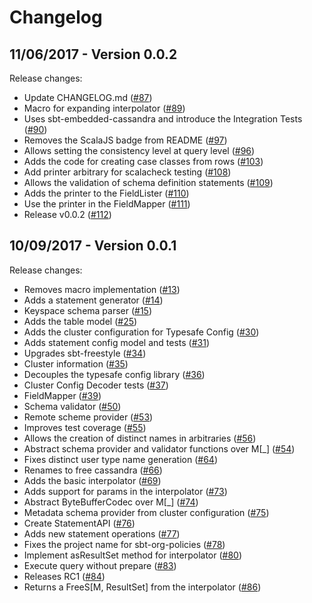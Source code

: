# Changelog

## 11/06/2017 - Version 0.0.2

Release changes:

* Update CHANGELOG.md ([#87](https://github.com/frees-io/freestyle-cassandra/pull/87))
* Macro for expanding interpolator ([#89](https://github.com/frees-io/freestyle-cassandra/pull/89))
* Uses sbt-embedded-cassandra and introduce the Integration Tests ([#90](https://github.com/frees-io/freestyle-cassandra/pull/90))
* Removes the ScalaJS badge from README ([#97](https://github.com/frees-io/freestyle-cassandra/pull/97))
* Allows setting the consistency level at query level ([#96](https://github.com/frees-io/freestyle-cassandra/pull/96))
* Adds the code for creating case classes from rows ([#103](https://github.com/frees-io/freestyle-cassandra/pull/103))
* Add printer arbitrary for scalacheck testing ([#108](https://github.com/frees-io/freestyle-cassandra/pull/108))
* Allows the validation of schema definition statements ([#109](https://github.com/frees-io/freestyle-cassandra/pull/109))
* Adds the printer to the FieldLister ([#110](https://github.com/frees-io/freestyle-cassandra/pull/110))
* Use the printer in the FieldMapper ([#111](https://github.com/frees-io/freestyle-cassandra/pull/111))
* Release v0.0.2 ([#112](https://github.com/frees-io/freestyle-cassandra/pull/112))


## 10/09/2017 - Version 0.0.1

Release changes:

* Removes macro implementation ([#13](https://github.com/frees-io/freestyle-cassandra/pull/13))
* Adds a statement generator ([#14](https://github.com/frees-io/freestyle-cassandra/pull/14))
* Keyspace schema parser ([#15](https://github.com/frees-io/freestyle-cassandra/pull/15))
* Adds the table model ([#25](https://github.com/frees-io/freestyle-cassandra/pull/25))
* Adds the cluster configuration for Typesafe Config ([#30](https://github.com/frees-io/freestyle-cassandra/pull/30))
* Adds statement config model and tests ([#31](https://github.com/frees-io/freestyle-cassandra/pull/31))
* Upgrades sbt-freestyle ([#34](https://github.com/frees-io/freestyle-cassandra/pull/34))
* Cluster information ([#35](https://github.com/frees-io/freestyle-cassandra/pull/35))
* Decouples the typesafe config library ([#36](https://github.com/frees-io/freestyle-cassandra/pull/36))
* Cluster Config Decoder tests ([#37](https://github.com/frees-io/freestyle-cassandra/pull/37))
* FieldMapper ([#39](https://github.com/frees-io/freestyle-cassandra/pull/39))
* Schema validator ([#50](https://github.com/frees-io/freestyle-cassandra/pull/50))
* Remote scheme provider ([#53](https://github.com/frees-io/freestyle-cassandra/pull/53))
* Improves test coverage ([#55](https://github.com/frees-io/freestyle-cassandra/pull/55))
* Allows the creation of distinct names in arbitraries ([#56](https://github.com/frees-io/freestyle-cassandra/pull/56))
* Abstract schema provider and validator functions over M[_] ([#54](https://github.com/frees-io/freestyle-cassandra/pull/54))
* Fixes distinct user type name generation ([#64](https://github.com/frees-io/freestyle-cassandra/pull/64))
* Renames to free cassandra ([#66](https://github.com/frees-io/freestyle-cassandra/pull/66))
* Adds the basic interpolator ([#69](https://github.com/frees-io/freestyle-cassandra/pull/69))
* Adds support for params in the interpolator ([#73](https://github.com/frees-io/freestyle-cassandra/pull/73))
* Abstract ByteBufferCodec over M[_] ([#74](https://github.com/frees-io/freestyle-cassandra/pull/74))
* Metadata schema provider from cluster configuration ([#75](https://github.com/frees-io/freestyle-cassandra/pull/75))
* Create StatementAPI ([#76](https://github.com/frees-io/freestyle-cassandra/pull/76))
* Adds new statement operations ([#77](https://github.com/frees-io/freestyle-cassandra/pull/77))
* Fixes the project name for sbt-org-policies ([#78](https://github.com/frees-io/freestyle-cassandra/pull/78))
* Implement asResultSet method for interpolator ([#80](https://github.com/frees-io/freestyle-cassandra/pull/80))
* Execute query without prepare ([#83](https://github.com/frees-io/freestyle-cassandra/pull/83))
* Releases RC1 ([#84](https://github.com/frees-io/freestyle-cassandra/pull/84))
* Returns a FreeS[M, ResultSet] from the interpolator ([#86](https://github.com/frees-io/freestyle-cassandra/pull/86))